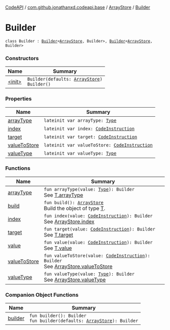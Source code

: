 [CodeAPI](../../../index.md) / [com.github.jonathanxd.codeapi.base](../../index.md) / [ArrayStore](../index.md) / [Builder](.)

# Builder

`class Builder : `[`Builder`](../../-array-access/-builder/index.md)`<`[`ArrayStore`](../index.md)`, Builder>, `[`Builder`](../../-value-holder/-builder/index.md)`<`[`ArrayStore`](../index.md)`, Builder>`

### Constructors

| Name | Summary |
|---|---|
| [&lt;init&gt;](-init-.md) | `Builder(defaults: `[`ArrayStore`](../index.md)`)`<br>`Builder()` |

### Properties

| Name | Summary |
|---|---|
| [arrayType](array-type.md) | `lateinit var arrayType: `[`Type`](http://docs.oracle.com/javase/6/docs/api/java/lang/reflect/Type.html) |
| [index](--index--.md) | `lateinit var index: `[`CodeInstruction`](../../../com.github.jonathanxd.codeapi/-code-instruction.md) |
| [target](target.md) | `lateinit var target: `[`CodeInstruction`](../../../com.github.jonathanxd.codeapi/-code-instruction.md) |
| [valueToStore](value-to-store.md) | `lateinit var valueToStore: `[`CodeInstruction`](../../../com.github.jonathanxd.codeapi/-code-instruction.md) |
| [valueType](value-type.md) | `lateinit var valueType: `[`Type`](http://docs.oracle.com/javase/6/docs/api/java/lang/reflect/Type.html) |

### Functions

| Name | Summary |
|---|---|
| [arrayType](array-type.md) | `fun arrayType(value: `[`Type`](http://docs.oracle.com/javase/6/docs/api/java/lang/reflect/Type.html)`): Builder`<br>See [T.arrayType](#) |
| [build](build.md) | `fun build(): `[`ArrayStore`](../index.md)<br>Build the object of type [T](#). |
| [index](--index--.md) | `fun index(value: `[`CodeInstruction`](../../../com.github.jonathanxd.codeapi/-code-instruction.md)`): Builder`<br>See [ArrayStore.index](../--index--.md) |
| [target](target.md) | `fun target(value: `[`CodeInstruction`](../../../com.github.jonathanxd.codeapi/-code-instruction.md)`): Builder`<br>See [T.target](#) |
| [value](value.md) | `fun value(value: `[`CodeInstruction`](../../../com.github.jonathanxd.codeapi/-code-instruction.md)`): Builder`<br>See [T.value](#) |
| [valueToStore](value-to-store.md) | `fun valueToStore(value: `[`CodeInstruction`](../../../com.github.jonathanxd.codeapi/-code-instruction.md)`): Builder`<br>See [ArrayStore.valueToStore](../value-to-store.md) |
| [valueType](value-type.md) | `fun valueType(value: `[`Type`](http://docs.oracle.com/javase/6/docs/api/java/lang/reflect/Type.html)`): Builder`<br>See [ArrayStore.valueType](../value-type.md) |

### Companion Object Functions

| Name | Summary |
|---|---|
| [builder](builder.md) | `fun builder(): Builder`<br>`fun builder(defaults: `[`ArrayStore`](../index.md)`): Builder` |
